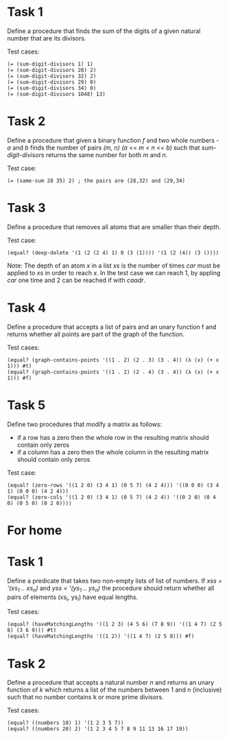 # Task 1
Define a procedure that finds the sum of the digits of a given natural number that are its divisors.

Test cases:

    (= (sum-digit-divisors 1) 1)
    (= (sum-digit-divisors 28) 2)
    (= (sum-digit-divisors 32) 2)
    (= (sum-digit-divisors 29) 0)
    (= (sum-digit-divisors 34) 0)
    (= (sum-digit-divisors 1048) 13)

# Task 2
Define a procedure that given a binary function *f* and two whole numbers - *a* and *b* finds the number of pairs *(m, n) (a <= m < n <= b)* such that *sum-digit-divisors* returns the same number for both *m* and *n*.

Test case:

    (= (same-sum 28 35) 2) ; the pairs are (28,32) and (29,34)
    
# Task 3
Define a procedure that removes all atoms that are smaller than their depth.

Test case:

    (equal? (deep-delete '(1 (2 (2 4) 1) 0 (3 (1)))) '(1 (2 (4)) (3 ())))

Note: The depth of an atom *x* in a list *xs* is the number of times *car* must be applied to *xs* in order to reach *x*. In the test case we can reach 1, by appling *car* one time and 2 can be reached if with *caadr*.

# Task 4
Define a procedure that accepts a list of pairs and an unary function f and returns whether all points are part of the graph of the function.

Test cases:

    (equal? (graph-contains-points '((1 . 2) (2 . 3) (3 . 4)) (λ (x) (+ x 1))) #t)
    (equal? (graph-contains-points '((1 . 2) (2 . 4) (3 . 4)) (λ (x) (+ x 1))) #f)

# Task 5
Define two procedures that modify a matrix as follows:
 - if a row has a zero then the whole row in the resulting matrix should contain only zeros
 - if a column has a zero then the whole column in the resulting matrix should contain only zeros

Test case:

    (equal? (zero-rows '((1 2 0) (3 4 1) (0 5 7) (4 2 4))) '((0 0 0) (3 4 1) (0 0 0) (4 2 4)))
    (equal? (zero-cols '((1 2 0) (3 4 1) (0 5 7) (4 2 4)) '((0 2 0) (0 4 0) (0 5 0) (0 2 0))))
    
# For home
# Task 1
Define a predicate that takes two non-empty lists of list of numbers. If *xss = '(xs<sub>1</sub> .. xs<sub>n</sub>)* and *yss = '(ys<sub>1</sub> .. ys<sub>n</sub>)* the procedure should return whether all pairs of elements (xs<sub>i</sub>, ys<sub>i</sub>) have equal lengths.

Test cases:

    (equal? (haveMatchingLengths '((1 2 3) (4 5 6) (7 8 9)) '((1 4 7) (2 5 8) (3 6 9))) #t)
    (equal? (haveMatchingLengths '((1 2)) '((1 4 7) (2 5 8))) #f)

# Task 2
Define a procedure that accepts a natural number *n* and returns an unary function of *k* which returns a list of the numbers between 1 and n (inclusive) such that no number contains k or more prime divisors.

Test cases:

    (equal? ((numbers 10) 1) '(1 2 3 5 7))
    (equal? ((numbers 20) 2) '(1 2 3 4 5 7 8 9 11 13 16 17 19))